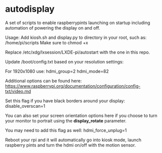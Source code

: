 # autodisplay
A set of scripts to enable raspberrypints launching on startup including automation of powering the display on and off.

Usage:
Add kiosh.sh and display.py to directory in your root, such as:   /home/pi/scripts
Make sure to chmod +x

Replace /etc/xdg/lxsession/LXDE-pi/autostart with the one in this repo.

Update /boot/config.txt based on your resolution settings:

  For 1920x1080 use:
  hdmi_group=2
  hdmi_mode=82

  Additional options can be found here:
  https://www.raspberrypi.org/documentation/configuration/config-txt/video.md
  
  Set this flag if you have black borders around your display:
  disable_overscan=1
  
  You can also set your screen orientation options here if you choose to turn your monitor to portrait using the <b>display_rotate</b> parameter.
  
  You may need to add this flag as well:
  hdmi_force_unplug=1

Reboot your rpi and it will automatically go into kiosk mode, launch raspberry pints and turn the hdmi on/off with the motion sensor.
